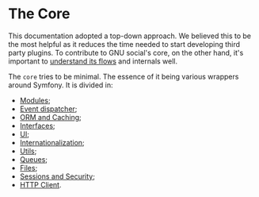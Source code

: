 # The Core
This documentation adopted a top-down approach. We believed this to be the most helpful as it reduces the time needed
to start developing third party plugins. To contribute to GNU social's core, on the other hand, it's important to
[understand its flows](./core.md) and internals well.

The `core` tries to be minimal. The essence of it being various wrappers around Symfony. It is divided in:

- [Modules](./core/modules.md);
- [Event dispatcher](core/events.md);
- [ORM and Caching](./core/orm_and_caching.md);
- [Interfaces](./core/interfaces.md);
- [UI](./core/ui.md);
- [Internationalization](core/i18n.md);
- [Utils](./core/util.md);
- [Queues](./core/queues.md);
- [Files](./core/files.md);
- [Sessions and Security](./core/security.md);
- [HTTP Client](./core/http.md).